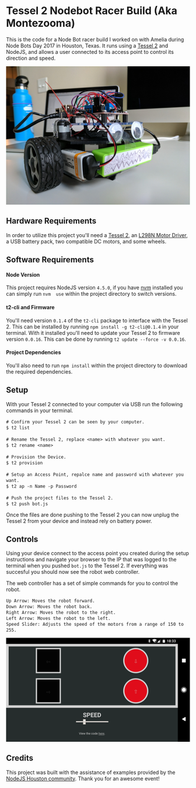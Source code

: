 # Tessel 2 Nodebot Racer Build (Aka Montezooma)
This is the code for a Node Bot racer build I worked on with Amelia during Node Bots Day 2017 in Houston, Texas. It runs using a [Tessel 2](https://tessel.io/) and NodeJS, and allows a user connected to its access point to control its direction and speed.

![Controls](public/assets/robot.jpg)

## Hardware Requirements
In order to utilize this project you'll need a [Tessel 2](https://tessel.io/), an [L298N Motor Driver](https://www.sparkfun.com/products/9670), a USB battery pack, two compatible DC motors, and some wheels.


## Software Requirements
#### Node Version
This project requires NodeJS version `4.5.0`, if you have [nvm](https://github.com/creationix/nvm) installed you can simply run `nvm  use` within the project directory to switch versions.

#### t2-cli and Firmware
You'll need version `0.1.4` of the `t2-cli` package to interface with the Tessel 2. This can be installed by running `npm install -g t2-cli@0.1.4` in your terminal. With it installed you'll need to update your Tessel 2 to firmware version `0.0.16`. This can be done by running `t2 update --force -v 0.0.16`.

#### Project Dependencies
You'll also need to run `npm install` within the project directory to download the required dependencies.


## Setup
With your Tessel 2 connected to your computer via USB run the following commands in your terminal.

```
# Confirm your Tessel 2 can be seen by your computer.
$ t2 list

# Rename the Tessel 2, replace <name> with whatever you want.
$ t2 rename <name>

# Provision the Device.
$ t2 provision

# Setup an Access Point, repalce name and password with whatever you want.
$ t2 ap -n Name -p Password

# Push the project files to the Tessel 2.
$ t2 push bot.js
```

Once the files are done pushing to the Tessel 2 you can now unplug the Tessel 2 from your device and instead rely on battery power.


## Controls
Using your device connect to the access point you created during the setup instructions and navigate your browser to the IP that was logged to the terminal when you pushed `bot.js` to the Tessel 2. If everything was succesful you should now see the robot web controller.

The web controller has a set of simple commands for you to control the robot. 

```
Up Arrow: Moves the robot forward.
Down Arrow: Moves the robot back.
Right Arrow: Moves the robot to the right.
Left Arrow: Moves the robot to the left.
Speed Slider: Adjusts the speed of the motors from a range of 150 to 255.
```

![Controls](public/assets/controls.png)

## Credits
This project was built with the assistance of examples provided by the [NodeJS Houston community](http://www.nodejshouston.com/). Thank you for an awesome event!
